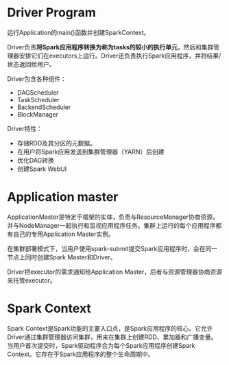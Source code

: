 # Driver Program
运行Application的main()函数并创建SparkContext。

Driver负责**将Spark应用程序转换为称为tasks的较小的执行单元**，然后和集群管理器安排它们在executors上运行。Driver还负责执行Spark应用程序，并将结果/状态返回给用户。

Driver包含各种组件：
- DAGScheduler
- TaskScheduler
- BackendScheduler
- BlockManager

Driver特性：
- 存储RDD及其分区的元数据。
- 在用户将Spark应用发送到集群管理器（YARN）后创建
- 优化DAG转换
- 创建Spark WebUI

# Application master
ApplicationMaster是特定于框架的实体，负责与ResourceManager协商资源，并与NodeManager一起执行和监视应用程序任务。集群上运行的每个应用程序都有自己的专用Application Master实例。

在集群部署模式下，当用户使用spark-submit提交Spark应用程序时，会在同一节点上同时创建Spark Master和Driver。

Driver把executor的需求通知给Application Master，后者与资源管理器协商资源来托管executor。

# Spark Context
Spark Context是Spark功能的主要入口点，是Spark应用程序的核心。它允许Driver通过集群管理器访问集群，用来在集群上创建RDD、累加器和广播变量。
当用户首次提交时，Spark驱动程序会为每个Spark应用程序创建Spark Context。它存在于Spark应用程序的整个生命周期中。